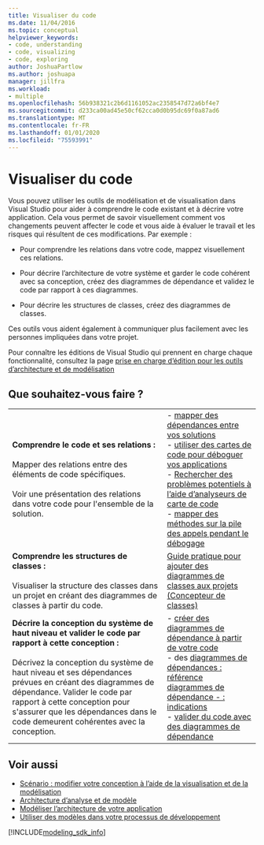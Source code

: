 ```yaml
---
title: Visualiser du code
ms.date: 11/04/2016
ms.topic: conceptual
helpviewer_keywords:
- code, understanding
- code, visualizing
- code, exploring
author: JoshuaPartlow
ms.author: joshuapa
manager: jillfra
ms.workload:
- multiple
ms.openlocfilehash: 56b938321c2b6d1161052ac2358547d72a6bf4e7
ms.sourcegitcommit: d233ca00ad45e50cf62cca0d0b95dc69f0a87ad6
ms.translationtype: MT
ms.contentlocale: fr-FR
ms.lasthandoff: 01/01/2020
ms.locfileid: "75593991"
---
```

# <a name="visualize-code"></a>Visualiser du code

Vous pouvez utiliser les outils de modélisation et de visualisation dans Visual Studio pour aider à comprendre le code existant et à décrire votre application. Cela vous permet de savoir visuellement comment vos changements peuvent affecter le code et vous aide à évaluer le travail et les risques qui résultent de ces modifications. Par exemple :

- Pour comprendre les relations dans votre code, mappez visuellement ces relations.

- Pour décrire l’architecture de votre système et garder le code cohérent avec sa conception, créez des diagrammes de dépendance et validez le code par rapport à ces diagrammes.

- Pour décrire les structures de classes, créez des diagrammes de classes.

Ces outils vous aident également à communiquer plus facilement avec les personnes impliquées dans votre projet.

Pour connaître les éditions de Visual Studio qui prennent en charge chaque fonctionnalité, consultez la page [prise en charge d’édition pour les outils d’architecture et de modélisation](../modeling/what-s-new-for-design-in-visual-studio.md#VersionSupport)

## <a name="what-do-you-want-to-do"></a>Que souhaitez-vous faire ?

|||
|-|-|
|**Comprendre le code et ses relations :**<br /><br /> Mapper des relations entre des éléments de code spécifiques.<br /><br /> Voir une présentation des relations dans votre code pour l'ensemble de la solution.|- [mapper des dépendances entre vos solutions](../modeling/map-dependencies-across-your-solutions.md)<br />- [utiliser des cartes de code pour déboguer vos applications](../modeling/use-code-maps-to-debug-your-applications.md)<br />- [Rechercher des problèmes potentiels à l’aide d’analyseurs de carte de code](../modeling/find-potential-problems-using-code-map-analyzers.md)<br />- [mapper des méthodes sur la pile des appels pendant le débogage](../debugger/map-methods-on-the-call-stack-while-debugging-in-visual-studio.md)|
|**Comprendre les structures de classes :**<br /><br /> Visualiser la structure des classes dans un projet en créant des diagrammes de classes à partir du code.|[Guide pratique pour ajouter des diagrammes de classes aux projets (Concepteur de classes)](../ide/class-designer/how-to-add-class-diagrams-to-projects.md)|
|**Décrire la conception du système de haut niveau et valider le code par rapport à cette conception :**<br /><br /> Décrivez la conception du système de haut niveau et ses dépendances prévues en créant des diagrammes de dépendance. Valider le code par rapport à cette conception pour s'assurer que les dépendances dans le code demeurent cohérentes avec la conception.|- [créer des diagrammes de dépendance à partir de votre code](../modeling/create-layer-diagrams-from-your-code.md)<br />- des [diagrammes de dépendances : référence](../modeling/layer-diagrams-reference.md)<br />[diagrammes de dépendance - : indications](../modeling/layer-diagrams-guidelines.md)<br />- [valider du code avec des diagrammes de dépendance](../modeling/validate-code-with-layer-diagrams.md)|

## <a name="see-also"></a>Voir aussi

- [Scénario : modifier votre conception à l’aide de la visualisation et de la modélisation](../modeling/scenario-change-your-design-using-visualization-and-modeling.md)
- [Architecture d’analyse et de modèle](../modeling/analyze-and-model-your-architecture.md)
- [Modéliser l’architecture de votre application](../modeling/model-your-app-s-architecture.md)
- [Utiliser des modèles dans votre processus de développement](../modeling/use-models-in-your-development-process.md)

[!INCLUDE[modeling_sdk_info](includes/modeling_sdk_info.md)]
